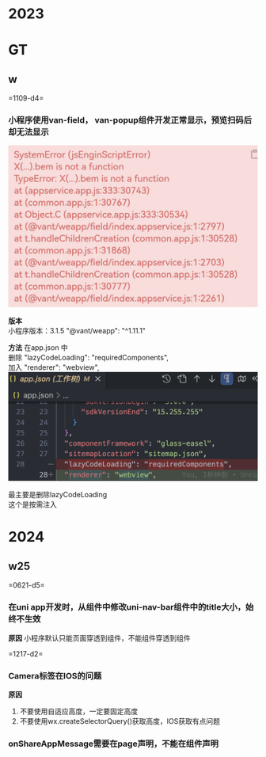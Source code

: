 # 2023

# GT

## w

=1109-d4=

### 小程序使用van-field， van-popup组件开发正常显示，预览扫码后却无法显示
![Alt text](image.png)

**版本**  
小程序版本：3.1.5
"@vant/weapp": "^1.11.1"

**方法**
在app.json 中  
删除 "lazyCodeLoading": "requiredComponents",  
加入 "renderer": "webview",  
![Alt text](image-1.png)

最主要是删除lazyCodeLoading  
这个是按需注入  

# 2024

## w25

=0621-d5=

### 在uni app开发时，从组件中修改uni-nav-bar组件中的title大小，始终不生效  

**原因**
小程序默认只能页面穿透到组件，不能组件穿透到组件

=1217-d2=

### Camera标签在IOS的问题

**原因**

1. 不要使用自适应高度，一定要固定高度
2. 不要使用wx.createSelectorQuery()获取高度，IOS获取有点问题

### onShareAppMessage需要在page声明，不能在组件声明

